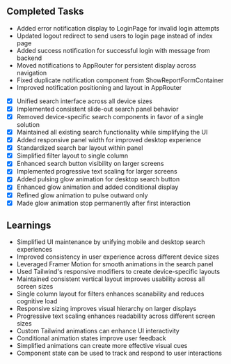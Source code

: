 ## Completed Tasks

- Added error notification display to LoginPage for invalid login attempts
- Updated logout redirect to send users to login page instead of index page
- Added success notification for successful login with message from backend
- Moved notifications to AppRouter for persistent display across navigation
- Fixed duplicate notification component from ShowReportFormContainer
- Improved notification positioning and layout in AppRouter
- [x] Unified search interface across all device sizes
- [x] Implemented consistent slide-out search panel behavior
- [x] Removed device-specific search components in favor of a single solution
- [x] Maintained all existing search functionality while simplifying the UI
- [x] Added responsive panel width for improved desktop experience
- [x] Standardized search bar layout within panel
- [x] Simplified filter layout to single column
- [x] Enhanced search button visibility on larger screens
- [x] Implemented progressive text scaling for larger screens
- [x] Added pulsing glow animation for desktop search button
- [x] Enhanced glow animation and added conditional display
- [x] Refined glow animation to pulse outward only
- [x] Made glow animation stop permanently after first interaction

## Learnings
- Simplified UI maintenance by unifying mobile and desktop search experiences
- Improved consistency in user experience across different device sizes
- Leveraged Framer Motion for smooth animations in the search panel
- Used Tailwind's responsive modifiers to create device-specific layouts
- Maintained consistent vertical layout improves usability across all screen sizes
- Single column layout for filters enhances scanability and reduces cognitive load
- Responsive sizing improves visual hierarchy on larger displays
- Progressive text scaling enhances readability across different screen sizes
- Custom Tailwind animations can enhance UI interactivity
- Conditional animation states improve user feedback
- Simplified animations can create more effective visual cues
- Component state can be used to track and respond to user interactions
